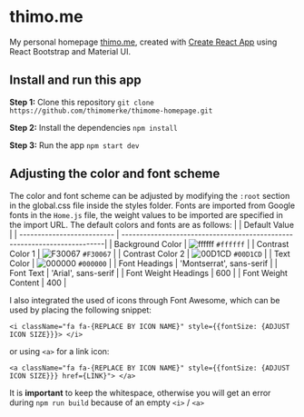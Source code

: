 # thimo.me
My personal homepage [thimo.me](https://thimo.me), created with [Create React App](https://github.com/facebook/create-react-app) using React Bootstrap and Material UI.

## Install and run this app

**Step 1:** Clone this repository
`git clone https://github.com/thimomerke/thimome-homepage.git`

**Step 2:** Install the dependencies
`npm install`

**Step 3:** Run the app
`npm start dev`

## Adjusting the color and font scheme
The color and font scheme can be adjusted by modifying the `:root` section in the global.css file inside the styles folder.
Fonts are imported from Google fonts in the `Home.js` file, the weight values to be imported are specified in the import URL.
The default colors and fonts are as follows:
|                            | Default Value                                                            |
| -------------------------- | -------------------------------------------------------------------------|
| Background Color           | ![ffffff](https://via.placeholder.com/10/ffffff?text=+) `#ffffff`        |
| Contrast Color 1           | ![F30067](https://via.placeholder.com/10/F30067?text=+) `#F30067`        |
| Contrast Color 2           | ![00D1CD](https://via.placeholder.com/10/00D1CD?text=+) `#00D1CD`        |
| Text Color                 | ![000000](https://via.placeholder.com/10/00000?text=+) `#000000`         |
| Font Headings              | 'Montserrat', sans-serif                                                 |
| Font Text                  | 'Arial', sans-serif                                                      |
| Font Weight Headings       | 600                                                                      |
| Font Weight Content        | 400                                                                      |

I also integrated the used of icons through Font Awesome, which can be used by placing the following snippet:

`<i className="fa fa-{REPLACE BY ICON NAME}" style={{fontSize: {ADJUST ICON SIZE}}}> </i>`

or using `<a>` for a link icon:

`<a className="fa fa-{REPLACE BY ICON NAME}" style={{fontSize: {ADJUST ICON SIZE}}} href={LINK}"> </a>`

It is **important** to keep the whitespace, otherwise you will get an error during ```npm run build``` because of an empty `<i>` / `<a>`